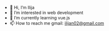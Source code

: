 - 👋 Hi, I’m Ilija
- 👀 I’m interested in web development
- 🌱 I’m currently learning vue.js
- 📫 How to reach me gmail: ilijan02@gmail.com
